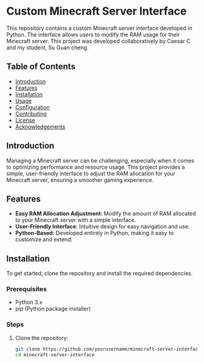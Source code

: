 # Custom Minecraft Server Interface

This repository contains a custom Minecraft server interface developed in Python. The interface allows users to modify the RAM usage for their Minecraft server. This project was developed collaboratively by Caesar C and my student, Su Guan cheng.

## Table of Contents

- [Introduction](#introduction)
- [Features](#features)
- [Installation](#installation)
- [Usage](#usage)
- [Configuration](#configuration)
- [Contributing](#contributing)
- [License](#license)
- [Acknowledgements](#acknowledgements)

## Introduction

Managing a Minecraft server can be challenging, especially when it comes to optimizing performance and resource usage. This project provides a simple, user-friendly interface to adjust the RAM allocation for your Minecraft server, ensuring a smoother gaming experience.

## Features

- **Easy RAM Allocation Adjustment**: Modify the amount of RAM allocated to your Minecraft server with a simple interface.
- **User-Friendly Interface**: Intuitive design for easy navigation and use.
- **Python-Based**: Developed entirely in Python, making it easy to customize and extend.

## Installation

To get started, clone the repository and install the required dependencies.

### Prerequisites

- Python 3.x
- pip (Python package installer)

### Steps

1. Clone the repository:
   ```bash
   git clone https://github.com/yourusername/minecraft-server-interface.git
   cd minecraft-server-interface
